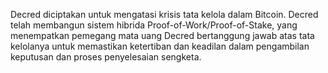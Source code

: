 Decred diciptakan untuk mengatasi krisis tata kelola dalam Bitcoin. Decred telah membangun sistem hibrida Proof-of-Work/Proof-of-Stake, yang menempatkan pemegang mata uang Decred bertanggung jawab atas tata kelolanya untuk memastikan ketertiban dan keadilan dalam pengambilan keputusan dan proses penyelesaian sengketa.